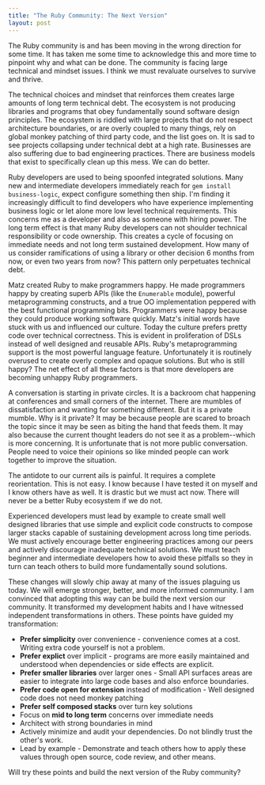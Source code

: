 ```yaml
---
title: "The Ruby Community: The Next Version"
layout: post
---
```


The Ruby community is and has been moving in the wrong direction for
some time. It has taken me some time to acknowledge this and more time
to pinpoint why and what can be done. The community is facing large
technical and mindset issues. I think we must revaluate ourselves to
survive and thrive.

The technical choices and mindset that reinforces them creates
large amounts of long term technical debt. The ecosystem is not
producing libraries and programs that obey fundamentally sound software
design principles. The ecosystem is riddled with large projects
that do not respect architecture boundaries, or are overly coupled to many
things, rely on global monkey patching of third party code, and the
list goes on. It is sad to see projects collapsing under
technical debt at a high rate. Businesses are also suffering due to
bad engineering practices. There are business models that exist to
specifically clean up this mess. We can do better.

Ruby developers are used to being spoonfed integrated solutions. Many
new and intermediate developers immediately reach for `gem install
business-logic`, expect configure something then ship. I'm finding it
increasingly difficult to find developers who have experience
implementing business logic or let alone more low level technical
requirements. This concerns me as a developer and also as someone with
hiring power. The long term effect is that many Ruby developers can
not shoulder technical responsibility or code ownership. This creates
a cycle of focusing on immediate needs and not long term sustained
development. How many of us consider ramifications of using a library
or other decision 6 months from now, or even two years from now? This
pattern only perpetuates technical debt.

Matz created Ruby to make programmers happy. He made programmers happy
by creating superb APIs (like the `Enumerable` module), powerful
metaprogramming constructs, and a true OO implementation peppered with
the best functional programming bits. Programmers were happy because
they could produce working software quickly. Matz's initial words have
stuck with us and influenced our culture. Today the culture prefers
pretty code over technical correctness. This is evident in
proliferation of DSLs instead of well designed and reusable APIs.
Ruby's metaprogramming support is the most powerful language feature.
Unfortunately it is routinely overused to create overly complex and
opaque solutions. But who is still happy? The net effect of all these
factors is that more developers are becoming unhappy Ruby programmers.

A conversation is starting in private circles. It is a backroom chat
happening at conferences and small corners of the internet. There are
mumbles of dissatisfaction and wanting for something different. But it
is a private mumble. Why is it private? It may be because people are
scared to broach the topic since it may be seen as biting the hand
that feeds them. It may also because the current thought leaders do
not see it as a problem--which is more concerning. It is unfortunate
that is not more public conversation. People need to voice their
opinions so like minded people can work together to improve the
situation.

The antidote to our current ails is painful. It requires a complete
reorientation. This is not easy. I know because I have tested it on
myself and I know others have as well. It is drastic but we must act
now. There will never be a better Ruby ecosystem if we do not.

Experienced developers must lead by example to create small well
designed libraries that use simple and explicit code constructs to
compose larger stacks capable of sustaining development across long
time periods. We must actively encourage better engineering practices
among our peers and actively discourage inadequate technical
solutions. We must teach beginner and intermediate developers how to
avoid these pitfalls so they in turn can teach others to build more
fundamentally sound solutions.

These changes will slowly chip away at many of the issues plaguing us
today. We will emerge stronger, better, and more informed community.
I am convinced that adopting this way can be build the next
version our community. It transformed my development
habits and I have witnessed independent transformations in
others. These points have guided my transformation:

* **Prefer simplicity** over convenience - convenience comes at a
	cost. Writing extra code yourself is not a problem.
* **Prefer explict** over implicit - programs are more easily
	maintained and understood when dependencies or side effects are
	explicit.
* **Prefer smaller libraries** over larger ones - Small API surfaces
	areas are easier to integrate into large code bases and also enforce
	boundaries.
* **Prefer code open for extension** instead of modification - Well
	designed code does not need monkey patching
*	**Prefer self composed stacks** over turn key solutions
* Focus on **mid to long term** concerns over immediate needs
* Architect with strong boundaries in mind
* Actively minimize and audit your dependencies. Do not blindly trust
	the other's work.
* Lead by example - Demonstrate and teach others how to apply these
	values through open source, code review, and other means.

Will try these points and build the next version of the Ruby community?
